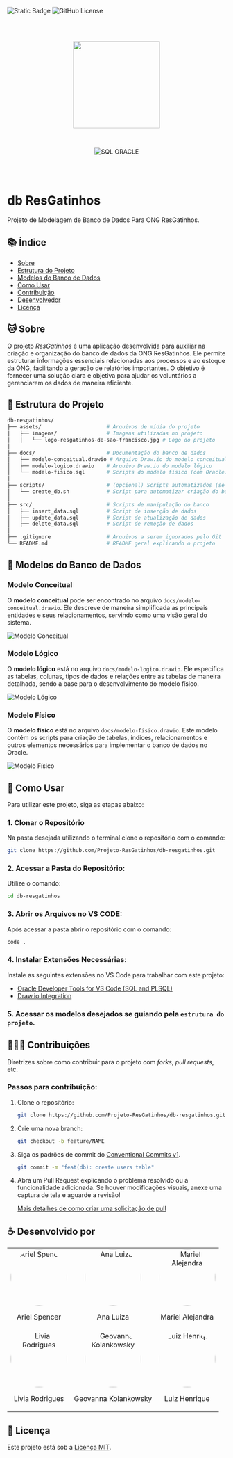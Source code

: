 ![Static Badge](https://img.shields.io/badge/Alunos%201%20ADS%20FAM%202024/2-Banco%20de%20Dados%20ONG%20ResGatinhos-%23FF8401) ![GitHub License](https://img.shields.io/github/license/Projeto-ResGatinhos/db-resgatinhos)

<br/><br/>
<p align="center">
    <img src="./assets/images/logo-resgatinhos-de-sao-francisco.jpg" width="200px">
</p>
<br/>
<p align="center">
    <img alt="SQL ORACLE" src="https://img.shields.io/badge/Oracle-%23c74634?style=for-the-badge&logo=oracle&logoColor=%23FFFFFF">
</p>
<br/><br/>

# db ResGatinhos

Projeto de Modelagem de Banco de Dados Para ONG ResGatinhos.

## 📚 Índice

- [Sobre](#sobre)
- [Estrutura do Projeto](#estrutura)
- [Modelos do Banco de Dados](#modelos)
- [Como Usar](#como-usar)
- [Contribuição](#🧑‍🤝‍🧑-contribuições)
- [Desenvolvedor](#☕️-desenvolvido-por)
- [Licença](#📝-licença)

## 🐱 Sobre

O projeto *ResGatinhos* é uma aplicação desenvolvida para auxiliar na criação e organização do banco de dados da ONG ResGatinhos. Ele permite estruturar informações essenciais relacionadas aos processos e ao estoque da ONG, facilitando a geração de relatórios importantes. O objetivo é fornecer uma solução clara e objetiva para ajudar os voluntários a gerenciarem os dados de maneira eficiente.

## 🌟 Estrutura do Projeto

```bash
db-resgatinhos/
├── assets/                     # Arquivos de mídia do projeto
│   ├── imagens/                # Imagens utilizadas no projeto
│   │   └── logo-resgatinhos-de-sao-francisco.jpg # Logo do projeto
│
├── docs/                       # Documentação do banco de dados
│   ├── modelo-conceitual.drawio # Arquivo Draw.io do modelo conceitual
│   ├── modelo-logico.drawio    # Arquivo Draw.io do modelo lógico
│   └── modelo-fisico.sql       # Scripts do modelo físico (com Oracle)
│
├── scripts/                    # (opcional) Scripts automatizados (se necessário)
│   └── create_db.sh            # Script para automatizar criação do banco
│
├── src/                        # Scripts de manipulação do banco
│   ├── insert_data.sql         # Script de inserção de dados
│   ├── update_data.sql         # Script de atualização de dados
│   ├── delete_data.sql         # Script de remoção de dados
│
├── .gitignore                  # Arquivos a serem ignorados pelo Git
└── README.md                   # README geral explicando o projeto
```
## 🎲 Modelos do Banco de Dados

### Modelo Conceitual

O **modelo conceitual** pode ser encontrado no arquivo `docs/modelo-conceitual.drawio`. Ele descreve de maneira simplificada as principais entidades e seus relacionamentos, servindo como uma visão geral do sistema.

![Modelo Conceitual](./assets/models/modelo-conceitual.svg)

### Modelo Lógico

O **modelo lógico** está no arquivo `docs/modelo-logico.drawio`. Ele especifica as tabelas, colunas, tipos de dados e relações entre as tabelas de maneira detalhada, sendo a base para o desenvolvimento do modelo físico.

![Modelo Lógico](./assets/models/modelo-logico.svg)

### Modelo Físico

O **modelo físico** está no arquivo `docs/modelo-fisico.drawio`. Este modelo contém os scripts para criação de tabelas, índices, relacionamentos e outros elementos necessários para implementar o banco de dados no Oracle.

![Modelo Físico](./assets/models/modelo-fisico.svg)

## 👾 Como Usar

Para utilizar este projeto, siga as etapas abaixo:

### 1. Clonar o Repositório

Na pasta desejada utilizando o terminal clone o repositório com o comando:
```bash
git clone https://github.com/Projeto-ResGatinhos/db-resgatinhos.git
```

### 2. Acessar a Pasta do Repositório:

Utilize o comando:
```bash
cd db-resgatinhos
```

### 3. Abrir os Arquivos no VS CODE:

Após acessar a pasta abrir o repositório com o comando:
```bash
code .
```

### 4. Instalar Extensões Necessárias:

Instale as seguintes extensões no VS Code para trabalhar com este projeto:

- [Oracle Developer Tools for VS Code (SQL and PLSQL)](https://marketplace.visualstudio.com/items?itemName=Oracle.oracledevtools)
- [Draw.io Integration](https://marketplace.visualstudio.com/items?itemName=hediet.vscode-drawio)

### 5. Acessar os modelos desejados se guiando pela `estrutura do projeto`.

## 🧑‍🤝‍🧑 Contribuições

Diretrizes sobre como contribuir para o projeto com *forks*, *pull requests*, etc.

### Passos para contribuição:

1. Clone o repositório:

    ```bash
    git clone https://github.com/Projeto-ResGatinhos/db-resgatinhos.git
    ```

2. Crie uma nova branch:

    ```bash
    git checkout -b feature/NAME
    ```

3.	Siga os padrões de commit do [Conventional Commits v1](https://www.conventionalcommits.org/en/v1.0.0/).

    ```bash
    git commit -m "feat(db): create users table"
    ```

4.	Abra um Pull Request explicando o problema resolvido ou a funcionalidade adicionada. Se houver modificações visuais, anexe uma captura de tela e aguarde a revisão!

    [Mais detalhes de como criar uma solicitação de pull](https://docs.github.com/pt/pull-requests/collaborating-with-pull-requests/proposing-changes-to-your-work-with-pull-requests/creating-a-pull-request)

## ☕️ Desenvolvido por

<table align="center">
    <tr>
        <td align="center">
            <a href="https://github.com/ArielSpencer">
                <img src="https://github.com/ArielSpencer.png" alt="Ariel Spencer" width="130px" style="border-radius:50%">
            </a>
            <p>Ariel Spencer</p>
        </td>
        <td align="center">
            <a href="https://github.com/AnaLuizaClaver">
                <img src="https://github.com/AnaLuizaClaver.png" alt="Ana Luiza" width="130px" style="border-radius:50%">
            </a>
            <p>Ana Luiza</p>
        </td>
        <td align="center">
            <a href="https://github.com/Mariel1451">
                <img src="https://github.com/Mariel1451.png" alt="Mariel Alejandra" width="130px" style="border-radius:50%">
            </a>
            <p>Mariel Alejandra</p>
        </td>
    </tr>
    <tr>
        <td align="center">
            <a href="https://github.com/Batisli">
                <img src="https://github.com/Batisli.png" alt="Livia Rodrigues" width="130px" style="border-radius:50%">
            </a>
            <p>Livia Rodrigues</p>
        </td>
        <td align="center">
            <a href="https://github.com/kolankowsky">
                <img src="https://github.com/kolankowsky.png" alt="Geovanna Kolankowsky" width="130px" style="border-radius:50%">
            </a>
            <p>Geovanna Kolankowsky</p>
        </td>
        <td align="center">
            <a href="https://github.com/Luiz-Menezes19">
                <img src="https://github.com/Luiz-Menezes19.png" alt="Luiz Henrique" width="130px" style="border-radius:50%">
            </a>
            <p>Luiz Henrique</p>
        </td>
    </tr>
</table>

## 📝 Licença

Este projeto está sob a [Licença MIT](https://opensource.org/licenses/MIT).
